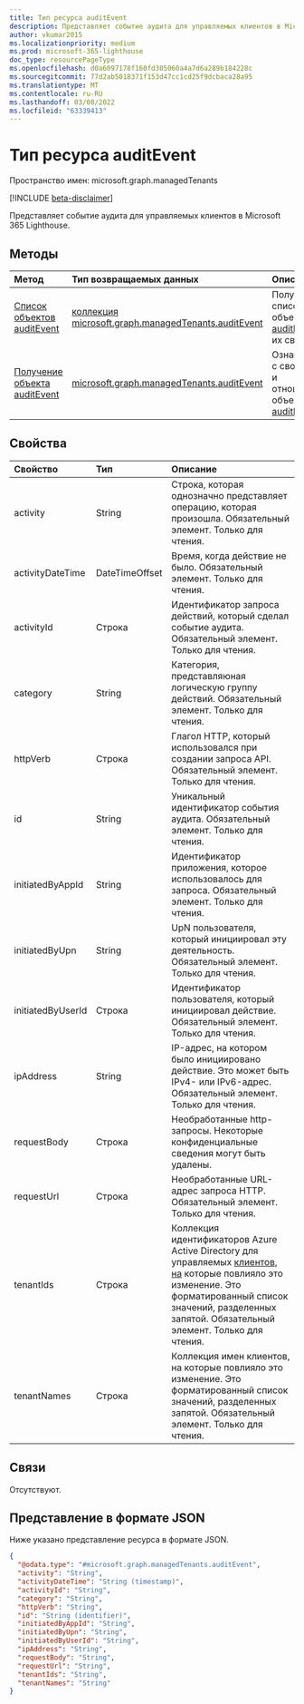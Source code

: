```yaml
---
title: Тип ресурса auditEvent
description: Представляет событие аудита для управляемых клиентов в Microsoft 365 Lighthouse.
author: vkumar2015
ms.localizationpriority: medium
ms.prod: microsoft-365-lighthouse
doc_type: resourcePageType
ms.openlocfilehash: d0a6097178f160fd305060a4a7d6a289b184228c
ms.sourcegitcommit: 77d2ab5018371f153d47cc1cd25f9dcbaca28a95
ms.translationtype: MT
ms.contentlocale: ru-RU
ms.lasthandoff: 03/08/2022
ms.locfileid: "63339413"
---
```

# <a name="auditevent-resource-type"></a>Тип ресурса auditEvent

Пространство имен: microsoft.graph.managedTenants

[!INCLUDE [beta-disclaimer](../../includes/beta-disclaimer.md)]

Представляет событие аудита для управляемых клиентов в Microsoft 365 Lighthouse.

## <a name="methods"></a>Методы
|Метод|Тип возвращаемых данных|Описание|
|:---|:---|:---|
|[Список объектов auditEvent](../api/managedtenants-managedtenant-list-auditevents.md)|[коллекция microsoft.graph.managedTenants.auditEvent](../resources/managedtenants-auditevent.md)|Получите список объектов [auditEvent](../resources/managedtenants-auditevent.md) и их свойств.|
|[Получение объекта auditEvent](../api/managedtenants-auditevent-get.md)|[microsoft.graph.managedTenants.auditEvent](../resources/managedtenants-auditevent.md)|Ознакомьтесь с свойствами и отношениями объекта [auditEvent](../resources/managedtenants-auditevent.md) .|

## <a name="properties"></a>Свойства
|Свойство|Тип|Описание|
|:---|:---|:---|
|activity|String|Строка, которая однозначно представляет операцию, которая произошла. Обязательный элемент. Только для чтения.|
|activityDateTime|DateTimeOffset|Время, когда действие не было. Обязательный элемент. Только для чтения.|
|activityId|Строка|Идентификатор запроса действий, который сделал событие аудита. Обязательный элемент. Только для чтения.|
|category|String|Категория, представляюная логическую группу действий. Обязательный элемент. Только для чтения.|
|httpVerb|Строка|Глагол HTTP, который использовался при создании запроса API. Обязательный элемент. Только для чтения.|
|id|String|Уникальный идентификатор события аудита. Обязательный элемент. Только для чтения.|
|initiatedByAppId|String|Идентификатор приложения, которое использовалось для запроса. Обязательный элемент. Только для чтения.|
|initiatedByUpn|String|UpN пользователя, который инициировал эту деятельность. Обязательный элемент. Только для чтения.|
|initiatedByUserId|Строка|Идентификатор пользователя, который инициировал действие. Обязательный элемент. Только для чтения.|
|ipAddress|String|IP-адрес, на котором было инициировано действие. Это может быть IPv4- или IPv6-адрес. Обязательный элемент. Только для чтения.|
|requestBody|Строка|Необработанные http-запросы. Некоторые конфиденциальные сведения могут быть удалены.|
|requestUrl|Строка|Необработанные URL-адрес запроса HTTP. Обязательный элемент. Только для чтения.|
|tenantIds|Строка|Коллекция идентификаторов Azure Active Directory для управляемых [клиентов, на](../resources/managedtenants-tenant.md) которые повлияло это изменение. Это форматированный список значений, разделенных запятой. Обязательный элемент. Только для чтения.|
|tenantNames|Строка|Коллекция имен клиентов, на которые повлияло это изменение. Это форматированный список значений, разделенных запятой. Обязательный элемент. Только для чтения.|

## <a name="relationships"></a>Связи
Отсутствуют.

## <a name="json-representation"></a>Представление в формате JSON
Ниже указано представление ресурса в формате JSON.
<!-- {
  "blockType": "resource",
  "keyProperty": "id",
  "@odata.type": "microsoft.graph.managedTenants.auditEvent",
  "openType": true
}
-->
``` json
{
  "@odata.type": "#microsoft.graph.managedTenants.auditEvent",
  "activity": "String",
  "activityDateTime": "String (timestamp)",
  "activityId": "String",
  "category": "String",
  "httpVerb": "String",
  "id": "String (identifier)",
  "initiatedByAppId": "String",
  "initiatedByUpn": "String",
  "initiatedByUserId": "String",
  "ipAddress": "String",
  "requestBody": "String",
  "requestUrl": "String",
  "tenantIds": "String",
  "tenantNames": "String"
}
```

